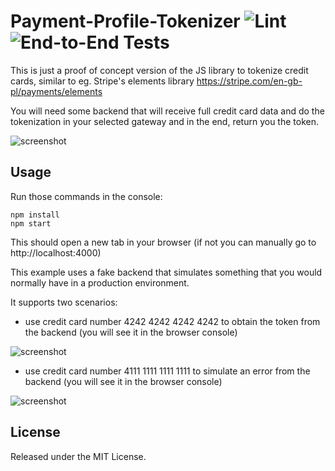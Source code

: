 # Payment-Profile-Tokenizer ![Lint](https://github.com/dbackowski/payment-profile-tokenizer/actions/workflows/lint.yml/badge.svg) ![End-to-End Tests](https://github.com/dbackowski/payment-profile-tokenizer/actions/workflows/testcafe-workflow.yml/badge.svg)

This is just a proof of concept version of the JS library to tokenize credit cards, similar to eg. Stripe's elements
library https://stripe.com/en-gb-pl/payments/elements

You will need some backend that will receive full credit card data and do the tokenization in your selected gateway
and in the end, return you the token.

![screenshot](https://i.imgur.com/0nw0eLy.png)

## Usage

Run those commands in the console:

```
npm install
npm start
```

This should open a new tab in your browser (if not you can manually go to http://localhost:4000)

This example uses a fake backend that simulates something that you would normally have in a production environment.

It supports two scenarios:
- use credit card number 4242 4242 4242 4242 to obtain the token from the backend (you will see it in the browser console)

![screenshot](https://i.imgur.com/bwdh8eK.png)

- use credit card number 4111 1111 1111 1111 to simulate an error from the backend (you will see it in the browser console)

![screenshot](https://i.imgur.com/gXjPKtw.png)

## License

Released under the MIT License.
